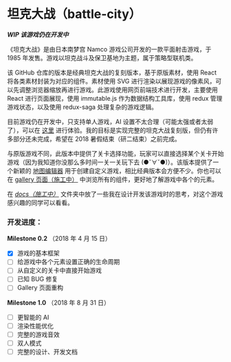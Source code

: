 # 坦克大战（battle-city）

_**WIP 该游戏仍在开发中**_

《坦克大战》是由日本南梦宫 Namco 游戏公司开发的一款平面射击游戏，于 1985 年发售。游戏以坦克战斗及保卫基地为主题，属于策略型联机类。

该 GitHub 仓库的版本是经典坦克大战的复刻版本，基于原版素材，使用 React 将各类素材封装为对应的组件。素材使用 SVG 进行渲染以展现游戏的像素风，可以先调整浏览器缩放再进行游戏。此游戏使用网页前端技术进行开发，主要使用 React 进行页面展现，使用 immutable.js 作为数据结构工具库，使用 redux 管理游戏状态，以及使用 redux-saga 处理复杂的游戏逻辑。

目前游戏仍在开发中，只支持单人游戏，AI 设置不太合理（可能太强或者太弱了），可以在 [这里](http://shinima.pw/battle-city/) 进行体验。我的目标是实现完整的坦克大战复刻版，但仍有许多部分还未完成，希望在 2018 暑假结束（研二结束）之前完成。

与原版游戏不同，此版本中提供了关卡选择功能，玩家可以直接选择某个关卡开始游戏（因为我知道你没那么多时间一关一关玩下去 (●ˇ∀ˇ●)）。该版本提供了一个新颖的 [地图编辑器](http://shinima.pw/battle-city/#/editor) 用于创建自定义游戏，相比经典版本会方便不少。你也可以在 [gallery 页面（施工中）](http://shinima.pw/battle-city/#/gallery) 中浏览所有的组件，更好地了解游戏中各个的元素。

在 _[docs（施工中）](/docs)_ 文件夹中放了一些我在设计开发该游戏时的思考，对这个游戏感兴趣的同学可以看看。

<!-- TODO 坦克大战 文章链接 -->

### 开发进度：

**Milestone 0.2** （2018 年 4 月 15 日）

* [x] 游戏的基本框架
* [ ] 给游戏中各个元素设置正确的生命周期
* [ ] 从自定义的关卡中直接开始游戏
* [ ] 已知 BUG 修复
* [ ] Gallery 页面重构

**Milestone 1.0** （2018 年 8 月 31 日）

* [ ] 更智能的 AI
* [ ] 渲染性能优化
* [ ] 完整的游戏音效
* [ ] 双人模式
* [ ] 完整的设计、开发文档
